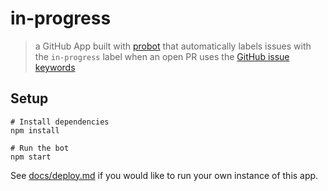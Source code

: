 # in-progress

> a GitHub App built with [probot](https://github.com/probot/probot) that automatically labels issues with the `in-progress` label when an open PR uses the [GitHub issue keywords](https://help.github.com/articles/closing-issues-using-keywords/)

## Setup

```
# Install dependencies
npm install

# Run the bot
npm start
```

See [docs/deploy.md](docs/deploy.md) if you would like to run your own instance of this app.
